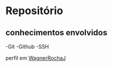 # Repositório

## conhecimentos envolvidos

-Git
-Github
-SSH

perfil em [WagnerRochaJ](https://github.com/WagnerRochaJ)